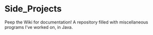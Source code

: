 # Side_Projects
Peep the Wiki for documentation! A repository filled with miscellaneous programs I've worked on, in Java.
